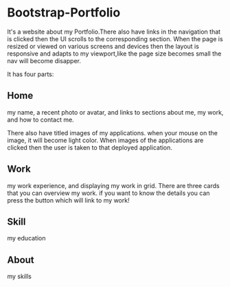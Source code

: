 # Bootstrap-Portfolio
It's a website about my Portfolio.There also have links in the navigation that is clicked then the UI scrolls to the corresponding section. When the page is resized or viewed on various screens and devices then the layout is responsive and adapts to my viewport,like the page size becomes small the nav will become disapper.

It has four parts:
## Home
my name, a recent photo or avatar, and links to sections about me, my work, and how to contact me.
<p>There also have titled images of my applications. 
when your mouse on the image, it will become light color. When images of the applications are clicked then the user is taken to that deployed application.
</p>

## Work
my work experience, and displaying my work in grid. There are three cards that you can overview my work. if you want to know the details you can press the button which will link to my work!



## Skill
my education

## About
my skills


